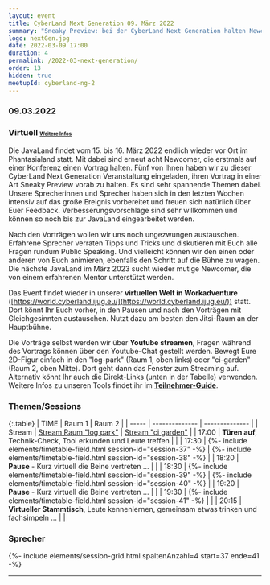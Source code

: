 ```yaml
---
layout: event
title: CyberLand Next Generation 09. März 2022
summary: "Sneaky Preview: bei der CyberLand Next Generation halten Newcomer der JavaLand 2022 erstmals ihren Vortrag und freuen sich über Euer Feedback."
logo: nextGen.jpg
date: 2022-03-09 17:00
duration: 4
permalink: /2022-03-next-generation/
order: 13
hidden: true
meetupId: cyberland-ng-2
---
```


### <i class="fas fa-lg fa-calendar"></i> 09.03.2022

### <i class="fas fa-lg fa-globe"></i> Virtuell <span style="font-size: 0.6em;">[<i class="fas fa-lg fa-link"></i> Weitere Infos](#-wichtige-informationen)</span>

Die JavaLand findet vom 15. bis 16. März 2022 endlich wieder vor Ort im Phantasialand statt. Mit dabei sind erneut acht Newcomer, die erstmals auf einer Konferenz einen Vortrag halten. Fünf von Ihnen haben wir zu dieser CyberLand Next Generation Veranstaltung eingeladen, ihren Vortrag in einer Art Sneaky Preview vorab zu halten. Es sind sehr spannende Themen dabei. Unsere Sprecherinnen und Sprecher haben sich in den letzten Wochen intensiv auf das große Ereignis vorbereitet und freuen sich natürlich über Euer Feedback. Verbesserungsvorschläge sind sehr willkommen und können so noch bis zur JavaLand eingearbeitet werden.

Nach den Vorträgen wollen wir uns noch ungezwungen austauschen. Erfahrene Sprecher verraten Tipps und Tricks und diskutieren mit Euch alle Fragen rundum Public Speaking. Und vielleicht können wir den einen oder anderen von Euch animieren, ebenfalls den Schritt auf die Bühne zu wagen. Die nächste JavaLand im März 2023 sucht wieder mutige Newcomer, die von einem erfahrenen Mentor unterstützt werden.

Das Event findet wieder in unserer **virtuellen Welt in Workadventure** ([https://world.cyberland.ijug.eu/](https://world.cyberland.ijug.eu/)) statt. Dort könnt Ihr Euch vorher, in den Pausen und nach den Vorträgen mit Gleichgesinnten austauschen. Nutzt dazu am besten den Jitsi-Raum an der Hauptbühne. 

Die Vorträge selbst werden wir über **Youtube streamen**, Fragen während des Vortrags können über den Youtube-Chat gestellt werden. Bewegt Eure 2D-Figur einfach in den "log-park" (Raum 1, oben links) oder "ci-garden" (Raum 2, oben Mitte). Dort geht dann das Fenster zum Streaming auf. Alternativ könnt Ihr auch die Direkt-Links (unten in der Tabelle) verwenden. Weitere Infos zu unseren Tools findet ihr im **[Teilnehmer-Guide](https://docs.google.com/document/d/e/2PACX-1vSWgWUMA1q9XHjy9V5jliERmgUU8rpU_px_Xbnj6cDrLSqno1ew6EgHBNXwX4VVqUdBgrhaL9qi70Jt/pub)**.

### Themen/Sessions  

{:.table}
| TIME  | Raum 1 | Raum 2 |
| ----- | -------------- | -------------- |
| Stream  | <a href="/stream/1"><i class="fas fa-lg fa-link"></i> Stream Raum "log park"</a> | <a href="/stream/2"><i class="fas fa-lg fa-link"></i> Stream "ci garden"</a> |
| 17:00 | __Türen auf__, Technik-Check, Tool erkunden und Leute treffen | |
| 17:30 | {%- include elements/timetable-field.html session-id="session-37" -%} | {%- include elements/timetable-field.html session-id="session-38" -%} |
| 18:20 | __Pause__ - Kurz virtuell die Beine vertreten ... | |
| 18:30 | {%- include elements/timetable-field.html session-id="session-39" -%} | {%- include elements/timetable-field.html session-id="session-40" -%} |
| 19:20 | __Pause__ - Kurz virtuell die Beine vertreten ... | |
| 19:30 | {%- include elements/timetable-field.html session-id="session-41" -%} | |
| 20:15 | __Virtueller Stammtisch__, Leute kennenlernen, gemeinsam etwas trinken und fachsimpeln ... | |

### <i class="fas fa-user"></i> Sprecher

{%- include elements/session-grid.html spaltenAnzahl=4 start=37 ende=41 -%}

<hr />

